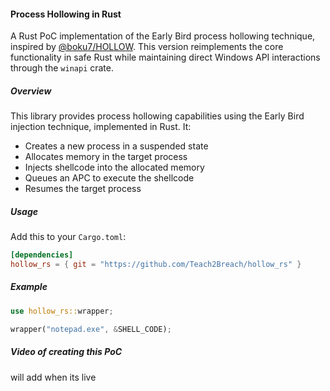 #### Process Hollowing in Rust

A Rust PoC implementation of the Early Bird process hollowing technique, inspired by [@boku7/HOLLOW](https://github.com/boku7/HOLLOW). This version reimplements the core functionality in safe Rust while maintaining direct Windows API interactions through the `winapi` crate.

##### Overview

This library provides process hollowing capabilities using the Early Bird injection technique, implemented in Rust. It:
- Creates a new process in a suspended state
- Allocates memory in the target process
- Injects shellcode into the allocated memory
- Queues an APC to execute the shellcode
- Resumes the target process

##### Usage

Add this to your `Cargo.toml`:

```toml
[dependencies]
hollow_rs = { git = "https://github.com/Teach2Breach/hollow_rs" }
```

##### Example

```rust
use hollow_rs::wrapper;

wrapper("notepad.exe", &SHELL_CODE);
```

##### Video of creating this PoC

will add when its live
